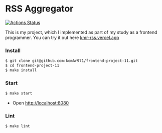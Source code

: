 # RSS Aggregator

[![Actions Status](https://github.com/komAr971/frontend-project-11/actions/workflows/hexlet-check.yml/badge.svg)](https://github.com/komAr971/frontend-project-11/actions)

This is my project, which I implemented as part of my study as a frontend programmer. You can try it out here [kmr-rss.vercel.app](https://kmr-rss.vercel.app/)

### Install

```bash
$ git clone git@github.com:komAr971/frontend-project-11.git
$ cd frontend-project-11
$ make install
```

### Start

```bash
$ make start
```

- Open <http://localhost:8080>

### Lint

```bash
$ make lint
```
